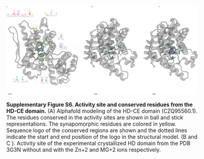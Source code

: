 <p align="justify">
  <img src="./HD-conf _final.jpg" alt="Sup6"/>
</p>

**Supplementary Figure S6. Activity site and conserved residues from the HD-CE domain.**  (A) Alphafold modeling of the HD-CE domain (CZQ95560.1). The residues conserved in the activity sites are shown in ball and stick representations. The synapomorphic residues are colored in yellow. Sequence logo of the conserved regions are shown and the dotted lines indicate the start and end position of the logo in the structural model. (B and C ). Activity site of the experimental crystallized HD domain from the PDB 3G3N without and with the Zn+2 and MG+2 ions respectively.


